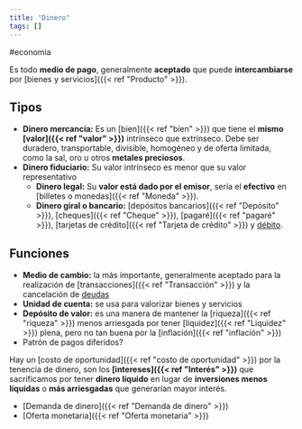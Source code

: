 ```yaml
---
title: "Dinero"
tags: []
---
```

#economia 

Es todo **medio de pago**, generalmente **aceptado** que puede **intercambiarse** por [bienes y servicios]({{< ref "Producto" >}}).
## Tipos

- **Dinero mercancía:** Es un [bien]({{< ref "bien" >}}) que tiene el **mismo [valor]({{< ref "valor" >}})** intrínseco que extrínseco. Debe ser duradero, transportable, divisible, homogéneo y de oferta limitada, como la sal, oro u otros **metales preciosos**. 
- **Dinero fiduciario:** Su valor intrínseco es menor que su valor representativo
	- **Dinero legal:** Su **valor está dado por el emisor**, sería el **efectivo** en [billetes o monedas]({{< ref "Moneda" >}}).
	- **Dinero giral o bancario:** [depósitos bancarios]({{< ref "Depósito" >}}), [cheques]({{< ref "Cheque" >}}), [pagaré]({{< ref "pagaré" >}}), [tarjetas de crédito]({{< ref "Tarjeta de crédito" >}}) y [débito](#).

## Funciones

- **Medio de cambio:** la más importante, generalmente aceptado para la realización de [transacciones]({{< ref "Transacción" >}}) y la cancelación de [deudas](#)
- **Unidad de cuenta:** se usa para valorizar bienes y servicios
- **Depósito de valor:** es una manera de mantener la [riqueza]({{< ref "riqueza" >}}) menos arriesgada por tener [liquidez]({{< ref "Liquidez" >}}) plena, pero no tan buena por la [inflación]({{< ref "inflación" >}})
- Patrón de pagos diferidos?

Hay un [costo de oportunidad]({{< ref "costo de oportunidad" >}}) por la tenencia de dinero, son los **[intereses]({{< ref "Interés" >}})** que sacrificamos por tener **dinero líquido** en lugar de **inversiones menos líquidas** o **más arriesgadas** que generarían mayor interés.

- [Demanda de dinero]({{< ref "Demanda de dinero" >}})
- [Oferta monetaria]({{< ref "Oferta monetaria" >}})